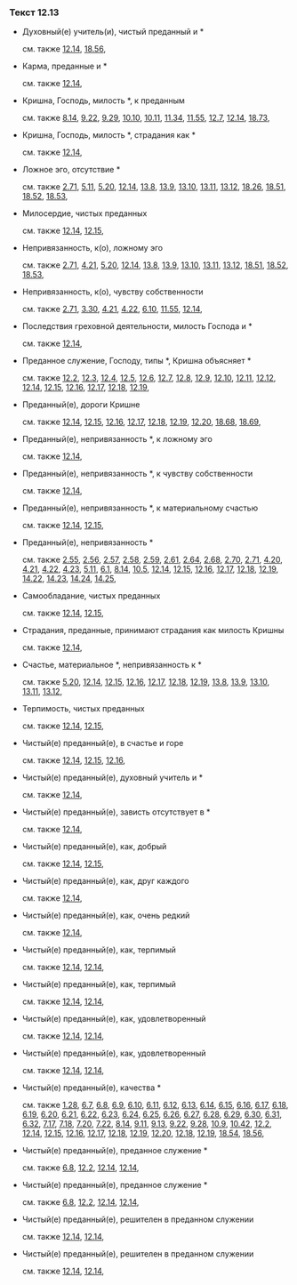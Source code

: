 ### Текст 12.13
	
- Духовный(е) учитель(и), чистый преданный и *

	см. также  [12.14](../12/1214.md),  [18.56](../18/1856.md), 
	
- Карма, преданные и *

	см. также  [12.14](../12/1214.md), 
	
- Кришна, Господь, милость *, к преданным

	см. также  [8.14](../08/0814.md),  [9.22](../09/0922.md),  [9.29](../09/0929.md),  [10.10](../10/1010.md),  [10.11](../10/1011.md),  [11.34](../11/1134.md),  [11.55](../11/1155.md),  [12.7](../12/1207.md),  [12.14](../12/1214.md),  [18.73](../18/1873.md), 
	
- Кришна, Господь, милость *, страдания как *

	см. также  [12.14](../12/1214.md), 
	
- Ложное эго, отсутствие *

	см. также  [2.71](../02/0271.md),  [5.11](../05/0511.md),  [5.20](../05/0520.md),  [12.14](../12/1214.md),  [13.8](../13/1308.md),  [13.9](../13/1309.md),  [13.10](../13/1310.md),  [13.11](../13/1311.md),  [13.12](../13/1312.md),  [18.26](../18/1826.md),  [18.51](../18/1851.md),  [18.52](../18/1852.md),  [18.53](../18/1853.md), 
	
- Милосердие, чистых преданных

	см. также  [12.14](../12/1214.md),  [12.15](../12/1215.md), 
	
- Непривязанность, к(о), ложному эго

	см. также  [2.71](../02/0271.md),  [4.21](../04/0421.md),  [5.20](../05/0520.md),  [12.14](../12/1214.md),  [13.8](../13/1308.md),  [13.9](../13/1309.md),  [13.10](../13/1310.md),  [13.11](../13/1311.md),  [13.12](../13/1312.md),  [18.51](../18/1851.md),  [18.52](../18/1852.md),  [18.53](../18/1853.md), 
	
- Непривязанность, к(о), чувству собственности

	см. также  [2.71](../02/0271.md),  [3.30](../03/0330.md),  [4.21](../04/0421.md),  [4.22](../04/0422.md),  [6.10](../06/0610.md),  [11.55](../11/1155.md),  [12.14](../12/1214.md), 
	
- Последствия греховной деятельности, милость Господа и *

	см. также  [12.14](../12/1214.md), 
	
- Преданное служение, Господу, типы *, Кришна объясняет *

	см. также  [12.2](../12/1202.md),  [12.3](../12/1203.md),  [12.4](../12/1204.md),  [12.5](../12/1205.md),  [12.6](../12/1206.md),  [12.7](../12/1207.md),  [12.8](../12/1208.md),  [12.9](../12/1209.md),  [12.10](../12/1210.md),  [12.11](../12/1211.md),  [12.12](../12/1212.md),  [12.14](../12/1214.md),  [12.15](../12/1215.md),  [12.16](../12/1216.md),  [12.17](../12/1217.md),  [12.18](../12/1218.md),  [12.19](../12/1219.md), 
	
- Преданный(е), дороги Кришне

	см. также  [12.14](../12/1214.md),  [12.15](../12/1215.md),  [12.16](../12/1216.md),  [12.17](../12/1217.md),  [12.18](../12/1218.md),  [12.19](../12/1219.md),  [12.20](../12/1220.md),  [18.68](../18/1868.md),  [18.69](../18/1869.md), 
	
- Преданный(е), непривязанность *, к ложному эго

	см. также  [12.14](../12/1214.md), 
	
- Преданный(е), непривязанность *, к чувству собственности

	см. также  [12.14](../12/1214.md), 
	
- Преданный(е), непривязанность *, к материальному счастью

	см. также  [12.14](../12/1214.md),  [12.15](../12/1215.md), 
	
- Преданный(е), непривязанность *

	см. также  [2.55](../02/0255.md),  [2.56](../02/0256.md),  [2.57](../02/0257.md),  [2.58](../02/0258.md),  [2.59](../02/0259.md),  [2.61](../02/0261.md),  [2.64](../02/0264.md),  [2.68](../02/0268.md),  [2.70](../02/0270.md),  [2.71](../02/0271.md),  [4.20](../04/0420.md),  [4.21](../04/0421.md),  [4.22](../04/0422.md),  [4.23](../04/0423.md),  [5.11](../05/0511.md),  [6.1](../06/0601.md),  [8.14](../08/0814.md),  [10.5](../10/1005.md),  [12.14](../12/1214.md),  [12.15](../12/1215.md),  [12.16](../12/1216.md),  [12.17](../12/1217.md),  [12.18](../12/1218.md),  [12.19](../12/1219.md),  [14.22](../14/1422.md),  [14.23](../14/1423.md),  [14.24](../14/1424.md),  [14.25](../14/1425.md), 
	
- Самообладание, чистых преданных

	см. также  [12.14](../12/1214.md),  [12.15](../12/1215.md), 
	
- Страдания, преданные, принимают страдания как милость Кришны

	см. также  [12.14](../12/1214.md), 
	
- Счастье, материальное *, непривязанность к *

	см. также  [5.20](../05/0520.md),  [12.14](../12/1214.md),  [12.15](../12/1215.md),  [12.16](../12/1216.md),  [12.17](../12/1217.md),  [12.18](../12/1218.md),  [12.19](../12/1219.md),  [13.8](../13/1308.md),  [13.9](../13/1309.md),  [13.10](../13/1310.md),  [13.11](../13/1311.md),  [13.12](../13/1312.md), 
	
- Терпимость, чистых преданных

	см. также  [12.14](../12/1214.md),  [12.15](../12/1215.md), 
	
- Чистый(е) преданный(е), в счастье и горе

	см. также  [12.14](../12/1214.md),  [12.15](../12/1215.md),  [12.16](../12/1216.md), 
	
- Чистый(е) преданный(е), духовный учитель и *

	см. также  [12.14](../12/1214.md), 
	
- Чистый(е) преданный(е), зависть отсутствует в *

	см. также  [12.14](../12/1214.md), 
	
- Чистый(е) преданный(е), как, добрый

	см. также  [12.14](../12/1214.md),  [12.15](../12/1215.md), 
	
- Чистый(е) преданный(е), как, друг каждого

	см. также  [12.14](../12/1214.md), 
	
- Чистый(е) преданный(е), как, очень редкий

	см. также  [12.14](../12/1214.md), 
	
- Чистый(е) преданный(е), как, терпимый

	см. также  [12.14](../12/1214.md),  [12.14](../12/1214.md), 
	
- Чистый(е) преданный(е), как, терпимый

	см. также  [12.14](../12/1214.md),  [12.14](../12/1214.md), 
	
- Чистый(е) преданный(е), как, удовлетворенный

	см. также  [12.14](../12/1214.md),  [12.14](../12/1214.md), 
	
- Чистый(е) преданный(е), как, удовлетворенный

	см. также  [12.14](../12/1214.md),  [12.14](../12/1214.md), 
	
- Чистый(е) преданный(е), качества *

	см. также  [1.28](../01/0128.md),  [6.7](../06/0607.md),  [6.8](../06/0608.md),  [6.9](../06/0609.md),  [6.10](../06/0610.md),  [6.11](../06/0611.md),  [6.12](../06/0612.md),  [6.13](../06/0613.md),  [6.14](../06/0614.md),  [6.15](../06/0615.md),  [6.16](../06/0616.md),  [6.17](../06/0617.md),  [6.18](../06/0618.md),  [6.19](../06/0619.md),  [6.20](../06/0620.md),  [6.21](../06/0621.md),  [6.22](../06/0622.md),  [6.23](../06/0623.md),  [6.24](../06/0624.md),  [6.25](../06/0625.md),  [6.26](../06/0626.md),  [6.27](../06/0627.md),  [6.28](../06/0628.md),  [6.29](../06/0629.md),  [6.30](../06/0630.md),  [6.31](../06/0631.md),  [6.32](../06/0632.md),  [7.17](../07/0717.md),  [7.18](../07/0718.md),  [7.20](../07/0720.md),  [7.22](../07/0722.md),  [8.14](../08/0814.md),  [9.11](../09/0911.md),  [9.13](../09/0913.md),  [9.22](../09/0922.md),  [9.28](../09/0928.md),  [10.9](../10/1009.md),  [10.42](../10/1042.md),  [12.2](../12/1202.md),  [12.14](../12/1214.md),  [12.15](../12/1215.md),  [12.16](../12/1216.md),  [12.17](../12/1217.md),  [12.18](../12/1218.md),  [12.19](../12/1219.md),  [12.20](../12/1220.md),  [12.18](../12/1218.md),  [12.19](../12/1219.md),  [18.54](../18/1854.md),  [18.56](../18/1856.md), 
	
- Чистый(е) преданный(е), преданное служение *

	см. также  [6.8](../06/0608.md),  [12.2](../12/1202.md),  [12.14](../12/1214.md),  [12.14](../12/1214.md), 
	
- Чистый(е) преданный(е), преданное служение *

	см. также  [6.8](../06/0608.md),  [12.2](../12/1202.md),  [12.14](../12/1214.md),  [12.14](../12/1214.md), 
	
- Чистый(е) преданный(е), решителен в преданном служении

	см. также  [12.14](../12/1214.md),  [12.14](../12/1214.md), 
	
- Чистый(е) преданный(е), решителен в преданном служении

	см. также  [12.14](../12/1214.md),  [12.14](../12/1214.md), 
